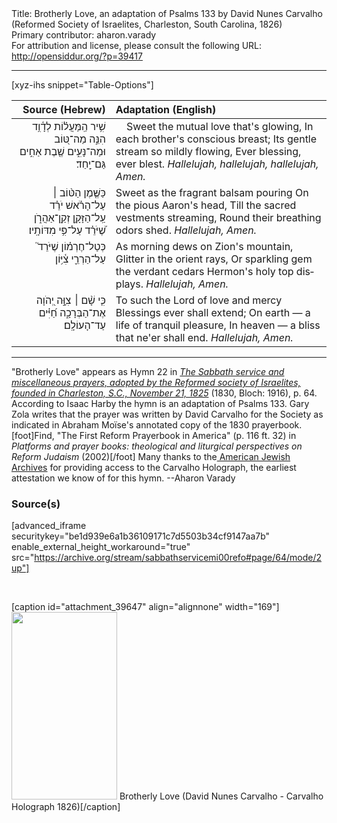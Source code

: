 <html>
<head></head>
<body>
Title: Brotherly Love, an adaptation of Psalms 133 by David Nunes Carvalho (Reformed Society of Israelites, Charleston, South Carolina, 1826)<br />
Primary contributor: aharon.varady<br />
For attribution and license, please consult the following URL: <a href="http://opensiddur.org/?p=39417">http://opensiddur.org/?p=39417</a>
<p />
<hr />

[xyz-ihs snippet="Table-Options"]<table style="margin-left: auto; margin-right: auto;" class="draggable">
<thead><tr><th id="x" style="text-align: right;">Source (Hebrew)</th><th style="text-align: left;">Adaptation (English)</th></tr></thead>
<tbody>
<tr><td style="vertical-align:top;">
<div class="liturgy" lang="he" style="text-align: right;">
שִׁ֥יר הַֽמַּעֲל֗וֹת לְדָ֫וִ֥ד 
&nbsp;
הִנֵּ֣ה מַה־טּ֭וֹב וּמַה־נָּעִ֑ים 
שֶׁ֖בֶת אַחִ֣ים גַּם־יָֽחַד׃
</div></td>

<td style="vertical-align:top;">
<div class="english" lang="en" style="text-align: left;">
&nbsp;
&nbsp;
Sweet the mutual love that's glowing, 
In each brother's conscious breast; 
Its gentle stream so mildly flowing, 
Ever blessing, ever blest. 
<em>Hallelujah, hallelujah, hallelujah, Amen.</em>
</div></td></tr>


<tr><td style="vertical-align:top;">
<div class="liturgy" lang="he" style="text-align: right;">
כַּשֶּׁ֤מֶן הַטּ֨וֹב ׀ 
עַל־הָרֹ֗אשׁ יֹרֵ֗ד עַֽל־הַזָּקָ֥ן זְקַֽן־אַהֲרֹ֑ן 
שֶׁ֝יֹּרֵ֗ד עַל־פִּ֥י מִדּוֹתָֽיו׃
</div></td>

<td style="vertical-align:top;">
<div class="english" lang="en" style="text-align: left;">
Sweet as the fragrant balsam pouring 
On the pious Aaron's head, 
Till the sacred vestments streaming, 
Round their breathing odors shed. 
<em>Hallelujah, Amen.</em> 
</div></td></tr>


<tr><td style="vertical-align:top;">
<div class="liturgy" lang="he" style="text-align: right;">
כְּטַל־חֶרְמ֗וֹן שֶׁיֹּרֵד֮ עַל־הַרְרֵ֢י צִ֫יּ֥וֹן 
</div></td>

<td style="vertical-align:top;">
<div class="english" lang="en" style="text-align: left;">
As morning dews on Zion's mountain, 
Glitter in the orient rays, 
Or sparkling gem the verdant cedars 
Hermon's holy top displays. 
<em>Hallelujah, Amen.</em> 
</div></td></tr>


<tr><td style="vertical-align:top;">
<div class="liturgy" lang="he" style="text-align: right;">
כִּ֤י שָׁ֨ם ׀ צִוָּ֣ה יְ֭הֹוָה אֶת־הַבְּרָכָ֑ה 
חַ֝יִּ֗ים עַד־הָעוֹלָֽם׃
</div></td>

<td style="vertical-align:top;">
<div class="english" lang="en" style="text-align: left;">
To such the Lord of love and mercy 
Blessings ever shall extend; 
On earth — a life of tranquil pleasure, 
In heaven — a bliss that ne'er shall end. 
<em>Hallelujah, Amen.</em> 
</div></td></tr>
</tbody></table>

<hr />

"Brotherly Love" appears as Hymn 22 in <em><a href="/?p=39485">The Sabbath service and miscellaneous prayers, adopted by the Reformed society of Israelites, founded in Charleston, S.C., November 21, 1825</a></em> (1830, Bloch: 1916), p. 64. According to Isaac Harby the hymn is an adaptation of Psalms 133. Gary Zola writes that the prayer was written by David Carvalho for the Society as indicated in Abraham Moïse's annotated copy of the 1830 prayerbook.[foot]Find, "The First Reform Prayerbook in America" (p. 116 ft. 32) in <em>Platforms and prayer books: theological and liturgical perspectives on Reform Judaism</em> (2002)[/foot] Many thanks to the<a href="https://americanjewisharchives.org"> American Jewish Archives</a> for providing access to the Carvalho Holograph, the earliest attestation we know of for this hymn. --Aharon Varady

<h3>Source(s)</h3>

[advanced_iframe securitykey="be1d939e6a1b36109171c7d5503b34cf9147aa7b" enable_external_height_workaround="true" src="https://archive.org/stream/sabbathservicemi00refo#page/64/mode/2up"]

&nbsp;

[caption id="attachment_39647" align="alignnone" width="169"]<a href="https://opensiddur.org/wp-content/uploads/2021/10/Brotherly-Love-David-Nunes-Carvalho-Carvalho-Holograph-1826-scaled.jpg"><img src="https://opensiddur.org/wp-content/uploads/2021/10/Brotherly-Love-David-Nunes-Carvalho-Carvalho-Holograph-1826-169x300.jpg" alt="" width="169" height="300" class="size-medium wp-image-39647" /></a> Brotherly Love (David Nunes Carvalho - Carvalho Holograph 1826)[/caption]

&nbsp;
</body>
</html>